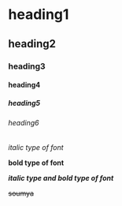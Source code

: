 # heading1
## heading2
### heading3
#### heading4
##### heading5
###### heading6

*italic type of font*

**bold type of font**

***italic type and bold type of font***

~~soumya~~
